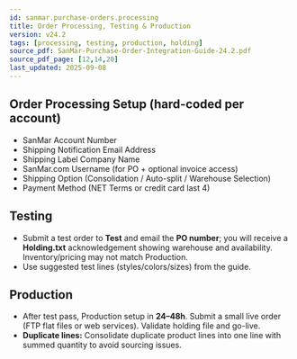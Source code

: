 ```yaml
---
id: sanmar.purchase-orders.processing
title: Order Processing, Testing & Production
version: v24.2
tags: [processing, testing, production, holding]
source_pdf: SanMar-Purchase-Order-Integration-Guide-24.2.pdf
source_pdf_page: [12,14,20]
last_updated: 2025-09-08
---
```


## Order Processing Setup (hard-coded per account)
- SanMar Account Number
- Shipping Notification Email Address
- Shipping Label Company Name
- SanMar.com Username (for PO + optional invoice access)
- Shipping Option (Consolidation / Auto-split / Warehouse Selection)
- Payment Method (NET Terms or credit card last 4)

## Testing
- Submit a test order to **Test** and email the **PO number**; you will receive a **Holding.txt** acknowledgement showing warehouse and availability. Inventory/pricing may not match Production.  
- Use suggested test lines (styles/colors/sizes) from the guide.

## Production
- After test pass, Production setup in **24–48h**. Submit a small live order (FTP flat files or web services). Validate holding file and go-live.
- **Duplicate lines:** Consolidate duplicate product lines into one line with summed quantity to avoid sourcing issues.
